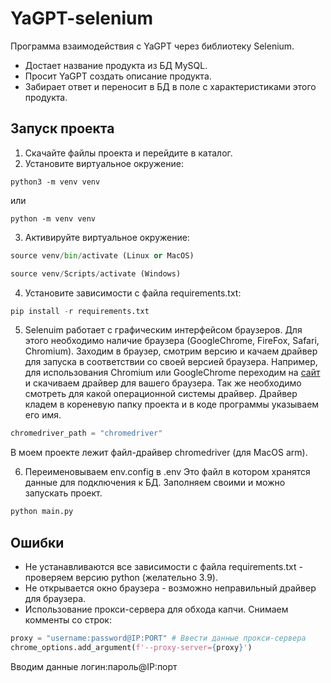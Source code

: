 # YaGPT-selenium
Программа взаимодействия с YaGPT через библиотеку Selenium. 
* Достает название продукта из БД MySQL. 
* Просит YaGPT создать описание продукта. 
* Забирает ответ и переносит в БД в поле с характеристиками этого продукта.

## Запуск проекта
1. Скачайте файлы проекта и перейдите в каталог.
2. Установите виртуальное окружение:
```
python3 -m venv venv
```
или
```
python -m venv venv
```
3. Активируйте виртуальное окружение:
```python
source venv/bin/activate (Linux or MacOS)
```
```python
source venv/Scripts/activate (Windows)
```
4. Установите зависимости с файла requirements.txt:
```python
pip install -r requirements.txt
```
5. Selenuim работает с графическим интерфейсом браузеров. Для этого необходимо наличие браузера (GoogleChrome, FireFox, Safari, Chromium).
Заходим в браузер, смотрим версию и качаем драйвер для запуска в соответствии со своей версией браузера.
Например, для использования Chromium или GoogleChrome переходим на [сайт](https://chromedriver.chromium.org/downloads) и
скачиваем драйвер для вашего браузера. Так же необходимо смотреть для какой операционной системы драйвер.
Драйвер кладем в кореневую папку проекта и в коде программы указываем его имя.
```python
chromedriver_path = "chromedriver"
```
В моем проекте лежит файл-драйвер chromedriver (для MacOS arm).

6. Переименовываем env.config в .env
Это файл в котором хранятся данные для подключения к БД. Заполняем своими и можно запускать проект.
```python
python main.py
```

## Ошибки
* Не устанавливаются все зависимости с файла requirements.txt - проверяем версию python (желательно 3.9).
* Не открывается окно браузера - возможно неправильный драйвер для браузера.
* Использование прокси-сервера для обхода капчи. Снимаем комменты со строк:
```python
proxy = "username:password@IP:PORT" # Ввести данные прокси-сервера
chrome_options.add_argument(f'--proxy-server={proxy}')
```
Вводим данные логин:пароль@IP:порт